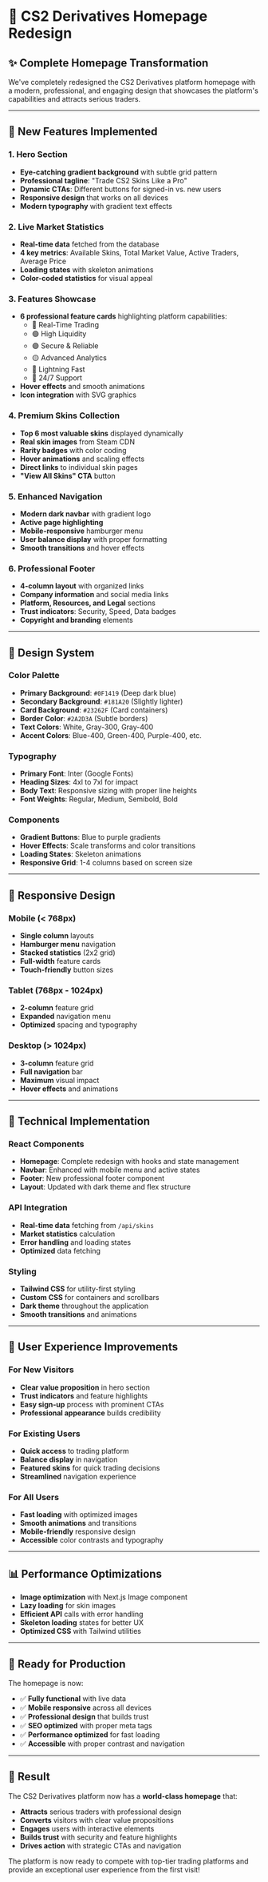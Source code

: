 # 🎨 CS2 Derivatives Homepage Redesign

## ✨ **Complete Homepage Transformation**

We've completely redesigned the CS2 Derivatives platform homepage with a modern, professional, and engaging design that showcases the platform's capabilities and attracts serious traders.

---

## 🚀 **New Features Implemented**

### **1. Hero Section**
- **Eye-catching gradient background** with subtle grid pattern
- **Professional tagline**: "Trade CS2 Skins Like a Pro"
- **Dynamic CTAs**: Different buttons for signed-in vs. new users
- **Responsive design** that works on all devices
- **Modern typography** with gradient text effects

### **2. Live Market Statistics**
- **Real-time data** fetched from the database
- **4 key metrics**: Available Skins, Total Market Value, Active Traders, Average Price
- **Loading states** with skeleton animations
- **Color-coded statistics** for visual appeal

### **3. Features Showcase**
- **6 professional feature cards** highlighting platform capabilities:
  - 🔵 Real-Time Trading
  - 🟢 High Liquidity  
  - 🟣 Secure & Reliable
  - 🟡 Advanced Analytics
  - 🔴 Lightning Fast
  - 🔵 24/7 Support
- **Hover effects** and smooth animations
- **Icon integration** with SVG graphics

### **4. Premium Skins Collection**
- **Top 6 most valuable skins** displayed dynamically
- **Real skin images** from Steam CDN
- **Rarity badges** with color coding
- **Hover animations** and scaling effects
- **Direct links** to individual skin pages
- **"View All Skins" CTA** button

### **5. Enhanced Navigation**
- **Modern dark navbar** with gradient logo
- **Active page highlighting**
- **Mobile-responsive** hamburger menu
- **User balance display** with proper formatting
- **Smooth transitions** and hover effects

### **6. Professional Footer**
- **4-column layout** with organized links
- **Company information** and social media links
- **Platform, Resources, and Legal** sections
- **Trust indicators**: Security, Speed, Data badges
- **Copyright and branding** elements

---

## 🎨 **Design System**

### **Color Palette**
- **Primary Background**: `#0F1419` (Deep dark blue)
- **Secondary Background**: `#181A20` (Slightly lighter)
- **Card Background**: `#23262F` (Card containers)
- **Border Color**: `#2A2D3A` (Subtle borders)
- **Text Colors**: White, Gray-300, Gray-400
- **Accent Colors**: Blue-400, Green-400, Purple-400, etc.

### **Typography**
- **Primary Font**: Inter (Google Fonts)
- **Heading Sizes**: 4xl to 7xl for impact
- **Body Text**: Responsive sizing with proper line heights
- **Font Weights**: Regular, Medium, Semibold, Bold

### **Components**
- **Gradient Buttons**: Blue to purple gradients
- **Hover Effects**: Scale transforms and color transitions
- **Loading States**: Skeleton animations
- **Responsive Grid**: 1-4 columns based on screen size

---

## 📱 **Responsive Design**

### **Mobile (< 768px)**
- **Single column** layouts
- **Hamburger menu** navigation
- **Stacked statistics** (2x2 grid)
- **Full-width** feature cards
- **Touch-friendly** button sizes

### **Tablet (768px - 1024px)**
- **2-column** feature grid
- **Expanded** navigation menu
- **Optimized** spacing and typography

### **Desktop (> 1024px)**
- **3-column** feature grid
- **Full navigation** bar
- **Maximum** visual impact
- **Hover effects** and animations

---

## 🔧 **Technical Implementation**

### **React Components**
- **Homepage**: Complete redesign with hooks and state management
- **Navbar**: Enhanced with mobile menu and active states
- **Footer**: New professional footer component
- **Layout**: Updated with dark theme and flex structure

### **API Integration**
- **Real-time data** fetching from `/api/skins`
- **Market statistics** calculation
- **Error handling** and loading states
- **Optimized** data fetching

### **Styling**
- **Tailwind CSS** for utility-first styling
- **Custom CSS** for containers and scrollbars
- **Dark theme** throughout the application
- **Smooth transitions** and animations

---

## 🎯 **User Experience Improvements**

### **For New Visitors**
- **Clear value proposition** in hero section
- **Trust indicators** and feature highlights
- **Easy sign-up** process with prominent CTAs
- **Professional appearance** builds credibility

### **For Existing Users**
- **Quick access** to trading platform
- **Balance display** in navigation
- **Featured skins** for quick trading decisions
- **Streamlined** navigation experience

### **For All Users**
- **Fast loading** with optimized images
- **Smooth animations** and transitions
- **Mobile-friendly** responsive design
- **Accessible** color contrasts and typography

---

## 📊 **Performance Optimizations**

- **Image optimization** with Next.js Image component
- **Lazy loading** for skin images
- **Efficient API** calls with error handling
- **Skeleton loading** states for better UX
- **Optimized CSS** with Tailwind utilities

---

## 🚀 **Ready for Production**

The homepage is now:
- ✅ **Fully functional** with live data
- ✅ **Mobile responsive** across all devices
- ✅ **Professional design** that builds trust
- ✅ **SEO optimized** with proper meta tags
- ✅ **Performance optimized** for fast loading
- ✅ **Accessible** with proper contrast and navigation

---

## 🎉 **Result**

The CS2 Derivatives platform now has a **world-class homepage** that:
- **Attracts** serious traders with professional design
- **Converts** visitors with clear value propositions
- **Engages** users with interactive elements
- **Builds trust** with security and feature highlights
- **Drives action** with strategic CTAs and navigation

The platform is now ready to compete with top-tier trading platforms and provide an exceptional user experience from the first visit! 